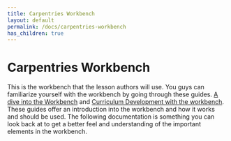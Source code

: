 ```yaml
---
title: Carpentries Workbench
layout: default
permalink: /docs/carpentries-workbench
has_children: true
---
```


# Carpentries Workbench

This is the workbench that the lesson authors will use. You guys can familiarize yourself with the workbench by going through these guides.
[A dive into the Workbench](https://carpentries.github.io/sandpaper-docs/) and [Curriculum Development with the workbench](https://cdh.carpentries.org/).
These guides offer an introduction into the workbench and how it works and should be used. The following documentation is something you can 
look back at to get a better feel and understanding of the important elements in the workbench.